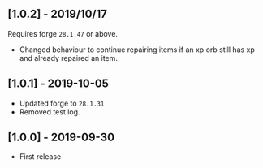 ## [1.0.2] - 2019/10/17

Requires forge `28.1.47` or above.

- Changed behaviour to continue repairing items if an xp orb still has xp and already repaired an item.

## [1.0.1] - 2019-10-05

- Updated forge to `28.1.31`
- Removed test log.

## [1.0.0] - 2019-09-30

- First release
